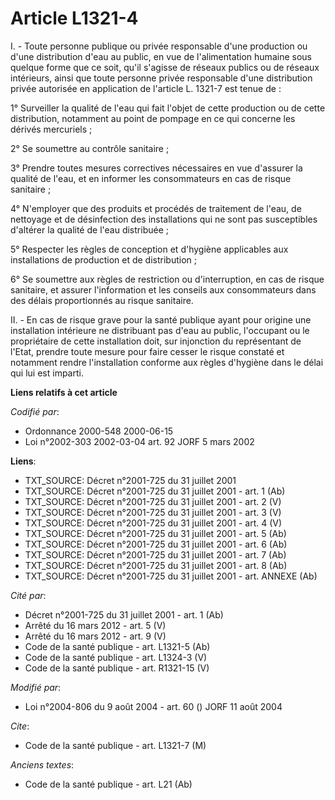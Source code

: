 # Article L1321-4

I. - Toute personne publique ou privée responsable d'une production ou d'une distribution d'eau au public, en vue de
l'alimentation humaine sous quelque forme que ce soit, qu'il s'agisse de réseaux publics ou de réseaux intérieurs, ainsi que
toute personne privée responsable d'une distribution privée autorisée en application de l'article L. 1321-7 est tenue de :

1° Surveiller la qualité de l'eau qui fait l'objet de cette production ou de cette distribution, notamment au point de
pompage en ce qui concerne les dérivés mercuriels ;

2° Se soumettre au contrôle sanitaire ;

3° Prendre toutes mesures correctives nécessaires en vue d'assurer la qualité de l'eau, et en informer les consommateurs en
cas de risque sanitaire ;

4° N'employer que des produits et procédés de traitement de l'eau, de nettoyage et de désinfection des installations qui ne
sont pas susceptibles d'altérer la qualité de l'eau distribuée ;

5° Respecter les règles de conception et d'hygiène applicables aux installations de production et de distribution ;

6° Se soumettre aux règles de restriction ou d'interruption, en cas de risque sanitaire, et assurer l'information et les
conseils aux consommateurs dans des délais proportionnés au risque sanitaire.

II. - En cas de risque grave pour la santé publique ayant pour origine une installation intérieure ne distribuant pas d'eau
au public, l'occupant ou le propriétaire de cette installation doit, sur injonction du représentant de l'Etat, prendre toute
mesure pour faire cesser le risque constaté et notamment rendre l'installation conforme aux règles d'hygiène dans le délai
qui lui est imparti.

**Liens relatifs à cet article**

_Codifié par_:

  - Ordonnance 2000-548 2000-06-15
  - Loi n°2002-303 2002-03-04 art. 92 JORF 5 mars 2002

**Liens**:

  - TXT_SOURCE: Décret n°2001-725 du 31 juillet 2001
  - TXT_SOURCE: Décret n°2001-725 du 31 juillet 2001 - art. 1 (Ab)
  - TXT_SOURCE: Décret n°2001-725 du 31 juillet 2001 - art. 2 (V)
  - TXT_SOURCE: Décret n°2001-725 du 31 juillet 2001 - art. 3 (V)
  - TXT_SOURCE: Décret n°2001-725 du 31 juillet 2001 - art. 4 (V)
  - TXT_SOURCE: Décret n°2001-725 du 31 juillet 2001 - art. 5 (Ab)
  - TXT_SOURCE: Décret n°2001-725 du 31 juillet 2001 - art. 6 (Ab)
  - TXT_SOURCE: Décret n°2001-725 du 31 juillet 2001 - art. 7 (Ab)
  - TXT_SOURCE: Décret n°2001-725 du 31 juillet 2001 - art. 8 (Ab)
  - TXT_SOURCE: Décret n°2001-725 du 31 juillet 2001 - art. ANNEXE (Ab)

_Cité par_:

  - Décret n°2001-725 du 31 juillet 2001 - art. 1 (Ab)
  - Arrêté du 16 mars 2012 - art. 5 (V)
  - Arrêté du 16 mars 2012 - art. 9 (V)
  - Code de la santé publique - art. L1321-5 (Ab)
  - Code de la santé publique - art. L1324-3 (V)
  - Code de la santé publique - art. R1321-15 (V)

_Modifié par_:

  - Loi n°2004-806 du 9 août 2004 - art. 60 () JORF 11 août 2004

_Cite_:

  - Code de la santé publique - art. L1321-7 (M)

_Anciens textes_:

  - Code de la santé publique - art. L21 (Ab)
